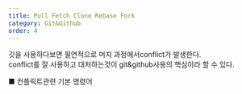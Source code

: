 ```yaml
---
title: Pull Fetch Clone Rebase Fork
category: Git&Github
order: 4
---
```


깃을 사용하다보면 필연적으로 머지 과정에서conflict가 발생한다.  
conflict를 잘 사용하고 대처하는것이 git&github사용의 핵심이라 할 수 있다.

■ 컨플릭트관련 기본 명령어


